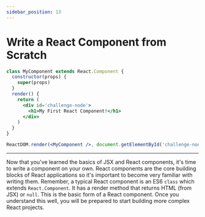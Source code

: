 ```yaml
---
sidebar_position: 13
---
```


# Write a React Component from Scratch

```jsx
class MyComponent extends React.Component {
  constructor(props) {
    super(props)
  }
  render() {
    return (
      <div id='challenge-node'>
        <h1>My First React Component!</h1>
      </div>
    )
  }
}

ReactDOM.render(<MyComponent />, document.getElementById('challenge-node'))
```

---

Now that you've learned the basics of JSX and React components, it's time to write a component on your own. React components are the core building blocks of React applications so it's important to become very familiar with writing them. Remember, a typical React component is an ES6 `class` which extends `React.Component`. It has a render method that returns HTML (from JSX) or `null`. This is the basic form of a React component. Once you understand this well, you will be prepared to start building more complex React projects.
